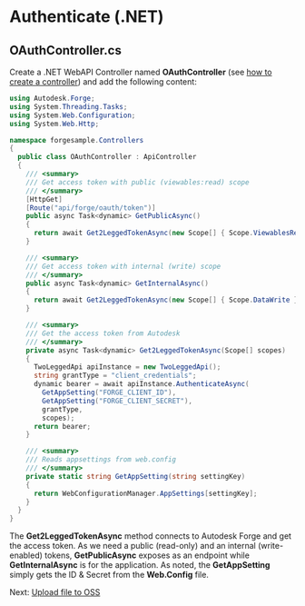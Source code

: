 # Authenticate (.NET)

## OAuthController.cs

Create a .NET WebAPI Controller named **OAuthController** (see [how to create a controller](environment/setup/net_controller)) and add the following content:

```csharp
using Autodesk.Forge;
using System.Threading.Tasks;
using System.Web.Configuration;
using System.Web.Http;

namespace forgesample.Controllers
{
  public class OAuthController : ApiController
  {
    /// <summary>
    /// Get access token with public (viewables:read) scope
    /// </summary>
    [HttpGet]
    [Route("api/forge/oauth/token")]
    public async Task<dynamic> GetPublicAsync()
    {
      return await Get2LeggedTokenAsync(new Scope[] { Scope.ViewablesRead });
    }

    /// <summary>
    /// Get access token with internal (write) scope
    /// </summary>
    public async Task<dynamic> GetInternalAsync()
    {
      return await Get2LeggedTokenAsync(new Scope[] { Scope.DataWrite });
    }

    /// <summary>
    /// Get the access token from Autodesk
    /// </summary>
    private async Task<dynamic> Get2LeggedTokenAsync(Scope[] scopes)
    {
      TwoLeggedApi apiInstance = new TwoLeggedApi();
      string grantType = "client_credentials";
      dynamic bearer = await apiInstance.AuthenticateAsync(
        GetAppSetting("FORGE_CLIENT_ID"),
        GetAppSetting("FORGE_CLIENT_SECRET"), 
        grantType,
        scopes);
      return bearer;
    }

    /// <summary>
    /// Reads appsettings from web.config
    /// </summary>
    private static string GetAppSetting(string settingKey)
    {
      return WebConfigurationManager.AppSettings[settingKey];
    }
  }
}

```

The **Get2LeggedTokenAsync** method connects to Autodesk Forge and get the access token. As we need a public (read-only) and an internal (write-enabled) tokens, **GetPublicAsync** exposes as an endpoint while **GetInternalAsync** is for the application. As noted, the **GetAppSetting** simply gets the ID & Secret from the **Web.Config** file.

Next: [Upload file to OSS](/datamanagement/oss/)